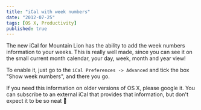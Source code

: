 ```yaml
---
title: "iCal with week numbers"
date: "2012-07-25"
tags: [OS X, Productivity]
published: true
---
```


The new iCal for Mountain Lion has the ability to add the week numbers information to your weeks. This is really well made, since you can see it on the small current month calendar, your day, week, month and year view!

To enable it, just go to the `iCal Preferences -> Advanced` and tick the box "Show week numbers", and there you go.

If you need this information on older versions of OS X, please google it. You can subscribe to an external iCal that provides that information, but don't expect it to be so neat 🙂
